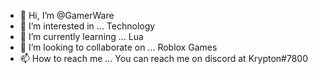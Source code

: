 - 👋 Hi, I’m @GamerWare
- 👀 I’m interested in ... Technology
- 🌱 I’m currently learning ... Lua
- 💞️ I’m looking to collaborate on ... Roblox Games
- 📫 How to reach me ... You can reach me on discord at Krypton#7800

<!---
GamerWare/GamerWare is a ✨ special ✨ repository because its `README.md` (this file) appears on your GitHub profile.
You can click the Preview link to take a look at your changes.
--->
